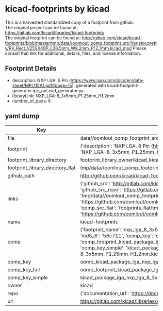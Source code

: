 # kicad-footprints by kicad  
This is a harvested standardized copy of a footprint from github.  
The original project can be found at:  
https://gitlab.com/kicad/libraries/kicad-footprints  
The original footprint can be found at:
http://gitlab.com/kicad/kicad-footprints/blob/master/tmp/data//oomlout_oomp_footprint_src/Varistor.pretty/RV_Rect_V25S440P_L26.5mm_W8.2mm_P12.7mm.kicad_mod
Please consult that link for additional, details, files, and license information.  
## Footprint Details
* description: NXP  LGA, 8 Pin (https://www.nxp.com/docs/en/data-sheet/MPL115A1.pdf#page=15), generated with kicad-footprint-generator ipc_noLead_generator.py  
* libraryLink: NXP_LGA-8_3x5mm_P1.25mm_H1.2mm  
* number_of_pads: 8  
## yaml dump  
| Key | Value |  
| --- | --- |  
| file | data//oomlout_oomp_footprint_src/kicad-footprints/Package_LGA.pretty/NXP_LGA-8_3x5mm_P1.25mm_H1.2mm.kicad_mod |  
| footprint | {'description': 'NXP  LGA, 8 Pin (https://www.nxp.com/docs/en/data-sheet/MPL115A1.pdf#page=15), generated with kicad-footprint-generator ipc_noLead_generator.py', 'libraryLink': 'NXP_LGA-8_3x5mm_P1.25mm_H1.2mm', 'number_of_pads': 8} |  
| footprint_library_directory | footprint_library_owner/kicad_kicad-footprints/ |  
| footprint_library_directory_flat | tmp/data//oomlout_oomp_footprint_src/footprints_flat/kicad_package_lga_nxp_lga_8_3x5mm_p1_25mm_h1_2mm/working |  
| github_path | http://github.com/kicad/kicad-footprints/blob/master/tmp/data//oomlout_oomp_footprint_src/Package_LGA.pretty/NXP_LGA-8_3x5mm_P1.25mm_H1.2mm.kicad_mod |  
| links | {'github_src': 'http://gitlab.com/kicad/kicad-footprints/blob/master/tmp/data//oomlout_oomp_footprint_src/Varistor.pretty/RV_Rect_V25S440P_L26.5mm_W8.2mm_P12.7mm.kicad_mod', 'github_src_repo': 'https://gitlab.com/kicad/libraries/kicad-footprints', 'oomp_bot': 'tmp/data//oomlout_oomp_footprint_src/footprints/kicad_package_lga_nxp_lga_8_3x5mm_p1_25mm_h1_2mm/working', 'oomp_bot_github': 'https://github.com/oomlout/oomlout_oomp_footprint_bot/tree/main/tmp/data//oomlout_oomp_footprint_src/footprints/kicad_package_lga_nxp_lga_8_3x5mm_p1_25mm_h1_2mm/working', 'oomp_src_flat': 'footprints_flat/tmp/data//oomlout_oomp_footprint_src/footprints_flat/kicad_package_lga_nxp_lga_8_3x5mm_p1_25mm_h1_2mm/working', 'oomp_src_flat_github': 'https://github.com/oomlout/oomlout_oomp_footprint_src/tree/main/tmp/data//oomlout_oomp_footprint_src/footprints_flat/kicad_package_lga_nxp_lga_8_3x5mm_p1_25mm_h1_2mm/working'} |  
| name | kicad-footprints |  
| oomp | {'footprint_name': 'nxp_lga_8_3x5mm_p1_25mm_h1_2mm', 'library_name': 'package_lga', 'md5': '56c711e777a3bf977962e8afb956dfb6', 'md5_10': '56c711e777', 'md5_5': '56c71', 'md5_6': '56c711', 'oomp_key': 'oomp_kicad_package_lga_nxp_lga_8_3x5mm_p1_25mm_h1_2mm', 'oomp_key_extra': 'oomp_footprint_kicad_package_lga_nxp_lga_8_3x5mm_p1_25mm_h1_2mm', 'oomp_key_full': 'oomp_footprint_kicad_package_lga_nxp_lga_8_3x5mm_p1_25mm_h1_2mm_56c711', 'oomp_key_simple': 'kicad_package_lga_nxp_lga_8_3x5mm_p1_25mm_h1_2mm', 'original_filename': 'data//oomlout_oomp_footprint_src/kicad-footprints/Package_LGA.pretty/NXP_LGA-8_3x5mm_P1.25mm_H1.2mm.kicad_mod', 'owner_name': 'kicad'} |  
| oomp_key | oomp_kicad_package_lga_nxp_lga_8_3x5mm_p1_25mm_h1_2mm |  
| oomp_key_full | oomp_footprint_kicad_package_lga_nxp_lga_8_3x5mm_p1_25mm_h1_2mm |  
| oomp_key_simple | kicad_package_lga_nxp_lga_8_3x5mm_p1_25mm_h1_2mm |  
| owner | kicad |  
| repo | {'documentation_url': 'https://docs.github.com/rest/repos/repos#get-a-repository', 'message': 'Not Found'} |  
| url | https://gitlab.com/kicad/libraries/kicad-footprints |  

